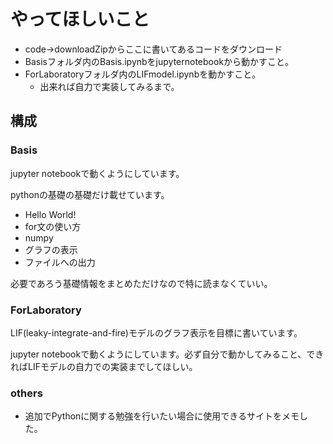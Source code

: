 # やってほしいこと
* code→downloadZipからここに書いてあるコードをダウンロード
* Basisフォルダ内のBasis.ipynbをjupyternotebookから動かすこと。
* ForLaboratoryフォルダ内のLIFmodel.ipynbを動かすこと。
  * 出来れば自力で実装してみるまで。

## 構成

### Basis
jupyter notebookで動くようにしています。

pythonの基礎の基礎だけ載せています。
* Hello World!
* for文の使い方
* numpy
* グラフの表示
* ファイルへの出力

必要であろう基礎情報をまとめただけなので特に読まなくていい。

### ForLaboratory

LIF(leaky-integrate-and-fire)モデルのグラフ表示を目標に書いています。

jupyter notebookで動くようにしています。必ず自分で動かしてみること、できればLIFモデルの自力での実装までしてほしい。

### others

* 追加でPythonに関する勉強を行いたい場合に使用できるサイトをメモした。